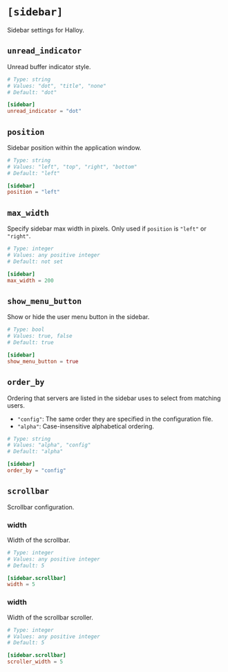 # `[sidebar]`

Sidebar settings for Halloy.

## `unread_indicator`

Unread buffer indicator style.

```toml
# Type: string
# Values: "dot", "title", "none"
# Default: "dot"

[sidebar]
unread_indicator = "dot"
```

## `position`

Sidebar position within the application window.

```toml
# Type: string
# Values: "left", "top", "right", "bottom"
# Default: "left"

[sidebar]
position = "left"
```

## `max_width`

Specify sidebar max width in pixels. Only used if `position` is `"left"` or `"right"`.

```toml
# Type: integer
# Values: any positive integer
# Default: not set

[sidebar]
max_width = 200
```

## `show_menu_button`

Show or hide the user menu button in the sidebar.

```toml
# Type: bool
# Values: true, false
# Default: true

[sidebar]
show_menu_button = true
```

## `order_by`

Ordering that servers are listed in the sidebar uses to select from matching users.

- `"config"`: The same order they are specified in the configuration file.
- `"alpha"`: Case-insensitive alphabetical ordering.

```toml
# Type: string
# Values: "alpha", "config"
# Default: "alpha"

[sidebar]
order_by = "config"
```

## `scrollbar`

Scrollbar configuration.

### width

Width of the scrollbar.

```toml
# Type: integer
# Values: any positive integer
# Default: 5

[sidebar.scrollbar]
width = 5
```

### width

Width of the scrollbar scroller.

```toml
# Type: integer
# Values: any positive integer
# Default: 5

[sidebar.scrollbar]
scroller_width = 5
```

